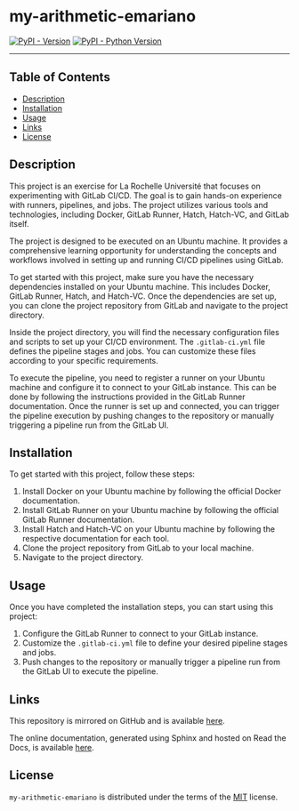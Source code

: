 # my-arithmetic-emariano

[![PyPI - Version](https://img.shields.io/pypi/v/my-arithmetic-emariano.svg)](https://pypi.org/project/my-arithmetic-emariano)
[![PyPI - Python Version](https://img.shields.io/pypi/pyversions/my-arithmetic-emariano.svg)](https://pypi.org/project/my-arithmetic-emariano)

-----

## Table of Contents

- [Description](#description)
- [Installation](#installation)
- [Usage](#usage)
- [Links](#links)
- [License](#license)

## Description

This project is an exercise for La Rochelle Université that focuses on experimenting with GitLab CI/CD. The goal is to gain hands-on experience with runners, pipelines, and jobs. The project utilizes various tools and technologies, including Docker, GitLab Runner, Hatch, Hatch-VC, and GitLab itself.

The project is designed to be executed on an Ubuntu machine. It provides a comprehensive learning opportunity for understanding the concepts and workflows involved in setting up and running CI/CD pipelines using GitLab.

To get started with this project, make sure you have the necessary dependencies installed on your Ubuntu machine. This includes Docker, GitLab Runner, Hatch, and Hatch-VC. Once the dependencies are set up, you can clone the project repository from GitLab and navigate to the project directory.

Inside the project directory, you will find the necessary configuration files and scripts to set up your CI/CD environment. The `.gitlab-ci.yml` file defines the pipeline stages and jobs. You can customize these files according to your specific requirements.

To execute the pipeline, you need to register a runner on your Ubuntu machine and configure it to connect to your GitLab instance. This can be done by following the instructions provided in the GitLab Runner documentation. Once the runner is set up and connected, you can trigger the pipeline execution by pushing changes to the repository or manually triggering a pipeline run from the GitLab UI.

## Installation

To get started with this project, follow these steps:

1. Install Docker on your Ubuntu machine by following the official Docker documentation.
2. Install GitLab Runner on your Ubuntu machine by following the official GitLab Runner documentation.
3. Install Hatch and Hatch-VC on your Ubuntu machine by following the respective documentation for each tool.
4. Clone the project repository from GitLab to your local machine.
5. Navigate to the project directory.

## Usage

Once you have completed the installation steps, you can start using this project:

1. Configure the GitLab Runner to connect to your GitLab instance.
2. Customize the `.gitlab-ci.yml` file to define your desired pipeline stages and jobs.
3. Push changes to the repository or manually trigger a pipeline run from the GitLab UI to execute the pipeline.


## Links  

This repository is mirrored on GitHub and is available [here](https://github.com/MarianoElric/my-arithmetic-emariano).  

The online documentation, generated using Sphinx and hosted on Read the Docs, is available [here](https://my-arithmetic-emariano.readthedocs.io/en/latest/).  

## License

`my-arithmetic-emariano` is distributed under the terms of the [MIT](https://spdx.org/licenses/MIT.html) license.
